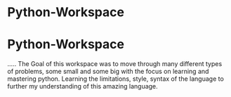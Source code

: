 # Python-Workspace
# Python-Workspace

.....
The Goal of this workspace was to move through many different types of problems, some small and some big with the focus on learning and mastering python. Learning the limitations, style, syntax of the language to further my understanding of this amazing language.

